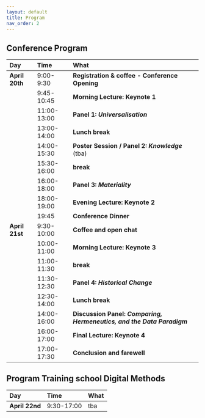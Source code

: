 ```yaml
---
layout: default
title: Program
nav_order: 2
---
```


## Conference Program

| Day       | Time | What                                     |
|:----------|:-----------|:-----------------------------------------|
| **April 20th** | 9:00-9:30 | **Registration & coffee - Conference Opening** |
| | 9:45-10:45 | **Morning Lecture: Keynote 1** |
| | 11:00-13:00 | **Panel 1: _Universalisation_** <br> |
| | 13:00-14:00 | **Lunch break** |
| | 14:00-15:30 | **Poster Session / Panel 2: _Knowledge_** (tba) <br> |
| | 15:30-16:00 | **break** <br> |
| | 16:00-18:00 | **Panel 3: _Materiality_** <br> |
| | 18:00-19:00 | **Evening Lecture: Keynote 2** <br> |
| | 19:45 | **Conference Dinner** |
| **April 21st** | 9:30-10:00 | **Coffee and open chat** |
| | 10:00-11:00 | **Morning Lecture: Keynote 3** |
| | 11:00-11:30 | **break** |
| | 11:30-12:30 | **Panel 4: _Historical Change_** <br> |
| | 12:30-14:00 | **Lunch break** <br> |
| | 14:00-16:00 | **Discussion Panel: _Comparing, Hermeneutics, and the Data Paradigm_** <br> |
| | 16:00-17:00 | **Final Lecture: Keynote 4** <br> |
| | 17:00-17:30 | **Conclusion and farewell** |


## Program Training school Digital Methods

| Day       | Time | What                                     |
|:----------|:-----------|:-----------------------------------------|
| **April 22nd** | 9:30-17:00 | tba |


